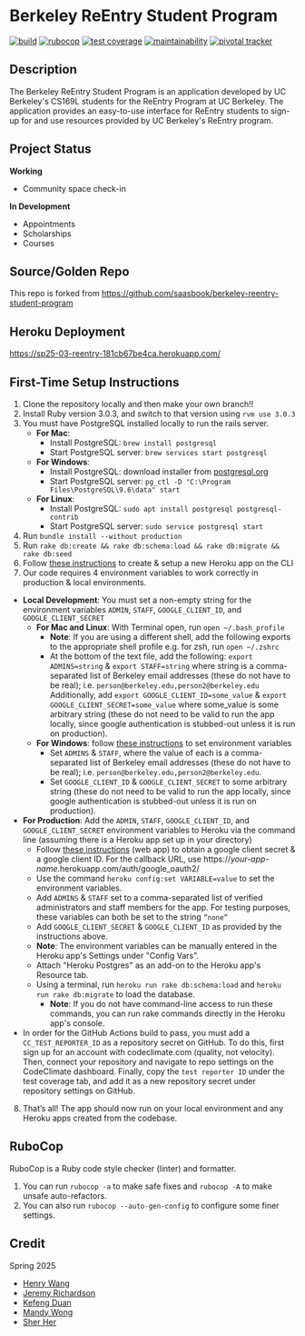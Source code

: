 # Berkeley ReEntry Student Program

[![build](https://github.com/cs169/berkeley-reentry-student-program/actions/workflows/main.yml/badge.svg)](https://github.com/cs169/berkeley-reentry-student-program/actions/workflows/main.yml)
[![rubocop](https://github.com/cs169/berkeley-reentry-student-program/actions/workflows/rubocop.yml/badge.svg)](https://github.com/cs169/berkeley-reentry-student-program/actions/workflows/rubocop.yml)
[![test coverage](https://api.codeclimate.com/v1/badges/c34db83045f2d3756e29/test_coverage)](https://codeclimate.com/github/cs169/berkeley-reentry-student-program/test_coverage)
[![maintainability](https://api.codeclimate.com/v1/badges/c34db83045f2d3756e29/maintainability)](https://codeclimate.com/github/cs169/berkeley-reentry-student-program/maintainability)
[![pivotal tracker](https://user-images.githubusercontent.com/67244883/154180887-f803124e-0156-4322-899d-ba475139d60d.png)](https://www.pivotaltracker.com/n/projects/2553425)

## Description
The Berkeley ReEntry Student Program is an application developed by UC Berkeley's CS169L students for the ReEntry Program at UC Berkeley. The application provides an easy-to-use interface for ReEntry students to sign-up for and use resources provided by UC Berkeley's ReEntry program.

## Project Status
**Working**
- Community space check-in

**In Development**
- Appointments
- Scholarships
- Courses

## Source/Golden Repo
This repo is forked from https://github.com/saasbook/berkeley-reentry-student-program

## Heroku Deployment
https://sp25-03-reentry-181cb67be4ca.herokuapp.com/

## First-Time Setup Instructions

1. Clone the repository locally and then make your own branch!!
2. Install Ruby version 3.0.3, and switch to that version using `rvm use 3.0.3`
3. You must have PostgreSQL installed locally to run the rails server. 
    - **For Mac**:
      - Install PostgreSQL: `brew install postgresql`
      - Start PostgreSQL server: `brew services start postgresql`
    - **For Windows**: 
      - Install PostgreSQL: download installer from [postgresql.org](https://www.postgresql.org/download/windows/)
      - Start PostgreSQL server: `pg_ctl -D "C:\Program Files\PostgreSQL\9.6\data" start`
    - **For Linux**:
      - Install PostgreSQL: `sudo apt install postgresql postgresql-contrib`
      - Start PostgreSQL server: `sudo service postgresql start`
4. Run `bundle install --without production`
5. Run `rake db:create && rake db:schema:load && rake db:migrate && rake db:seed`
6. Follow [these instructions](https://devcenter.heroku.com/articles/creating-apps) to create & setup a new Heroku app on the CLI
7. Our code requires 4 environment variables to work correctly in production & local environments. 
  - **Local Development**: You must set a non-empty string for the environment variables `ADMIN`, `STAFF`, `GOOGLE_CLIENT_ID`, and `GOOGLE_CLIENT_SECRET`
    - **For Mac and Linux**: With Terminal open, run `open ~/.bash_profile`
      - **Note**: If you are using a different shell, add the following exports to the appropriate shell profile e.g. for zsh, run `open ~/.zshrc`
      - At the bottom of the text file, add the following: `export ADMINS=string` & `export STAFF=string` where string is a comma-separated list of Berkeley email addresses (these do not have to be real); i.e. `person@berkeley.edu,person2@berkeley.edu`
      Additionally, add `export GOOGLE_CLIENT_ID=some_value` & `export GOOGLE_CLIENT_SECRET=some_value` where some_value is some arbitrary string (these do not need to be valid to run the app locally, since google authentication is stubbed-out unless it is run on production).
    - **For Windows**: follow [these instructions](https://devcenter.heroku.com/articles/creating-apps) to set environment variables 
      - Set  `ADMINS` & `STAFF`, where the value of each is a comma-separated list of Berkeley email addresses (these do not have to be real); i.e.                 `person@berkeley.edu,person2@berkeley.edu`.
      - Set `GOOGLE_CLIENT_ID` & `GOOGLE_CLIENT_SECRET` to some arbitrary string (these do not need to be valid to run the app locally, since google authentication is stubbed-out unless it is run on production).
  - **For Production**: Add the `ADMIN`, `STAFF`, `GOOGLE_CLIENT_ID`, and `GOOGLE_CLIENT_SECRET` environment variables to Heroku via the command line (assuming there is a Heroku app set up in your directory) 
    - Follow [these instructions](https://developers.google.com/adwords/api/docs/guides/authentication#webapp) (web app) to obtain a google client secret & a google client ID. For the callback URL, use https://*your-app-name*.herokuapp.com/auth/google_oauth2/
    - Use the command `heroku config:set VARIABLE=value` to set the environment variables.
    - Add `ADMINS` & `STAFF` set to a comma-separated list of verified administrators and staff members for the app. For testing purposes, these variables can both be set to the string `”none”`
    - Add `GOOGLE_CLIENT_SECRET` & `GOOGLE_CLIENT_ID` as provided by the instructions above.
    - **Note**: The environment variables can be manually entered in the Heroku app's Settings under "Config Vars".
    - Attach "Heroku Postgres" as an add-on to the Heroku app's Resource tab.
    - Using a terminal, run `heroku run rake db:schema:load` and `heroku run rake db:migrate` to load the database.
      - **Note**: If you do not have command-line access to run these commands, you can run rake commands directly in the Heroku app's console.
  - In order for the GitHub Actions build to pass, you must add a `CC_TEST_REPORTER_ID` as a repository secret on GitHub. To do this, first sign up for an account with codeclimate.com (quality, not velocity). Then, connect your repository and navigate to repo settings on the CodeClimate dashboard. Finally, copy the `test reporter ID` under the test coverage tab, and add it as a new repository secret under repository settings on GitHub. 
8. That’s all! The app should now run on your local environment and any Heroku apps created from the codebase.

## RuboCop

RuboCop is a Ruby code style checker (linter) and formatter.
1. You can run `rubocop -a` to make safe fixes and `rubocop -A` to make unsafe auto-refactors.
2. You can also run `rubocop --auto-gen-config` to configure some finer settings.

## Credit
Spring 2025
- [Henry Wang](https://github.com/henwanfan)
- [Jeremy Richardson](https://github.com/WinbrosXP)
- [Kefeng Duan](https://github.com/mingyuyoooh)
- [Mandy Wong](https://github.com/mandywong0)
- [Sher Her](https://github.com/sherher21)
